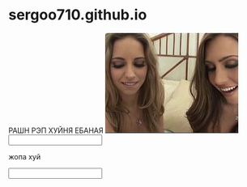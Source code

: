 # sergoo710.github.io
РАШН РЭП ХУЙНЯ ЕБАНАЯ
<img src="Снимок.PNG">
<input type="text" name="email">
<p class="important">жопа хуй</p>
<input type="sumbit" class="btn">
